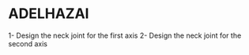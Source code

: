 # ADELHAZAI
1- Design the neck joint for the first axis 
2- Design the neck joint for the second axis
